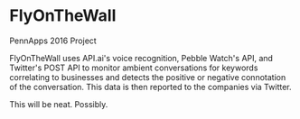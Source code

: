 # FlyOnTheWall
PennApps 2016 Project

FlyOnTheWall uses API.ai's voice recognition, Pebble Watch's API, and Twitter's POST API to monitor ambient conversations for keywords correlating to businesses and detects the positive or negative connotation of the conversation. This data is then reported to the companies via Twitter.

This will be neat. Possibly.
